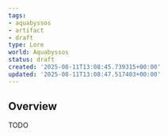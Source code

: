 ```yaml
---
tags:
- aquabyssos
- artifact
- draft
type: Lore
world: Aquabyssos
status: draft
created: '2025-08-11T13:08:45.739315+00:00'
updated: '2025-08-11T13:08:47.517403+00:00'
---
```



## Overview

TODO
